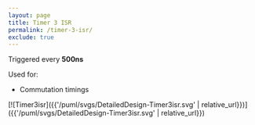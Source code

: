 ```yaml
---
layout: page
title: Timer 3 ISR
permalink: /timer-3-isr/
exclude: true
---
```


Triggered every **500ns**

Used for:
* Commutation timings

[![Timer3isr]({{'/puml/svgs/DetailedDesign-Timer3isr.svg' | relative_url}})]({{'/puml/svgs/DetailedDesign-Timer3isr.svg' | relative_url}})
